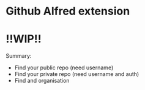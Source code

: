 Github Alfred extension
=======================

!!WIP!!
===

Summary:
  - Find your public repo (need username)
  - Find your private repo (need username and auth)
  - Find and organisation
